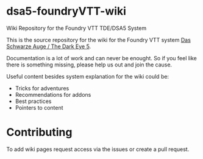 # dsa5-foundryVTT-wiki
Wiki Repository for the Foundry VTT TDE/DSA5 System

This is the source repository for the wiki for the Foundry VTT system [Das Schwarze Auge / The Dark Eye 5](https://github.com/Plushtoast/dsa5-foundryVTT). 

Documentation is a lot of work and can never be enought. So if you feel like there is something missing, please help us out and join the cause.

Useful content besides system explanation for the wiki could be:
* Tricks for adventures
* Recommendations for addons
* Best practices
* Pointers to content

# Contributing
To add wiki pages request access via the issues or create a pull request.
